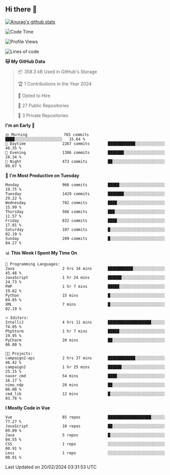 ## Hi there 👋

[![Anurag's github stats](https://github-readme-stats.vercel.app/api?username=Songwonseok)](https://github.com/anuraghazra/github-readme-stats)



<!--START_SECTION:waka-->
![Code Time](http://img.shields.io/badge/Code%20Time-2%2C682%20hrs%2030%20mins-blue)

![Profile Views](http://img.shields.io/badge/Profile%20Views-0-blue)

![Lines of code](https://img.shields.io/badge/From%20Hello%20World%20I%27ve%20Written-34.8%20million%20lines%20of%20code-blue)

**🐱 My GitHub Data** 

> 📦 358.3 kB Used in GitHub's Storage 
 > 
> 🏆 1 Contributions in the Year 2024
 > 
> 💼 Opted to Hire
 > 
> 📜 27 Public Repositories 
 > 
> 🔑 3 Private Repositories 
 > 
**I'm an Early 🐤** 

```text
🌞 Morning                765 commits         ████░░░░░░░░░░░░░░░░░░░░░   15.64 % 
🌆 Daytime                2267 commits        ████████████░░░░░░░░░░░░░   46.35 % 
🌃 Evening                1386 commits        ███████░░░░░░░░░░░░░░░░░░   28.34 % 
🌙 Night                  473 commits         ██░░░░░░░░░░░░░░░░░░░░░░░   09.67 % 
```
📅 **I'm Most Productive on Tuesday** 

```text
Monday                   966 commits         █████░░░░░░░░░░░░░░░░░░░░   19.75 % 
Tuesday                  1429 commits        ███████░░░░░░░░░░░░░░░░░░   29.22 % 
Wednesday                782 commits         ████░░░░░░░░░░░░░░░░░░░░░   15.99 % 
Thursday                 566 commits         ███░░░░░░░░░░░░░░░░░░░░░░   11.57 % 
Friday                   832 commits         ████░░░░░░░░░░░░░░░░░░░░░   17.01 % 
Saturday                 107 commits         █░░░░░░░░░░░░░░░░░░░░░░░░   02.19 % 
Sunday                   209 commits         █░░░░░░░░░░░░░░░░░░░░░░░░   04.27 % 
```


📊 **This Week I Spent My Time On** 

```text
💬 Programming Languages: 
Java                     2 hrs 34 mins       ███████████░░░░░░░░░░░░░░   45.48 % 
JavaScript               1 hr 24 mins        ██████░░░░░░░░░░░░░░░░░░░   24.73 % 
PHP                      1 hr 7 mins         █████░░░░░░░░░░░░░░░░░░░░   19.82 % 
Python                   15 mins             █░░░░░░░░░░░░░░░░░░░░░░░░   04.65 % 
XML                      7 mins              █░░░░░░░░░░░░░░░░░░░░░░░░   02.19 % 

🔥 Editors: 
IntelliJ                 4 hrs 11 mins       ███████████████████░░░░░░   74.05 % 
PhpStorm                 1 hr 7 mins         █████░░░░░░░░░░░░░░░░░░░░   19.95 % 
PyCharm                  20 mins             ██░░░░░░░░░░░░░░░░░░░░░░░   06.00 % 

🐱‍💻 Projects: 
campaign2-api            2 hrs 37 mins       ████████████░░░░░░░░░░░░░   46.42 % 
campaign2                1 hr 25 mins        ██████░░░░░░░░░░░░░░░░░░░   25.15 % 
naver_cmd                54 mins             ████░░░░░░░░░░░░░░░░░░░░░   16.17 % 
nimo_ndp                 20 mins             ██░░░░░░░░░░░░░░░░░░░░░░░   06.00 % 
cmd_lib                  12 mins             █░░░░░░░░░░░░░░░░░░░░░░░░   03.78 % 
```

**I Mostly Code in Vue** 

```text
Vue                      85 repos            ███████████████████░░░░░░   77.27 % 
JavaScript               10 repos            ██░░░░░░░░░░░░░░░░░░░░░░░   09.09 % 
Java                     5 repos             █░░░░░░░░░░░░░░░░░░░░░░░░   04.55 % 
CSS                      1 repo              ░░░░░░░░░░░░░░░░░░░░░░░░░   00.91 % 
Less                     1 repo              ░░░░░░░░░░░░░░░░░░░░░░░░░   00.91 % 
```




 Last Updated on 20/02/2024 03:31:53 UTC
<!--END_SECTION:waka-->
